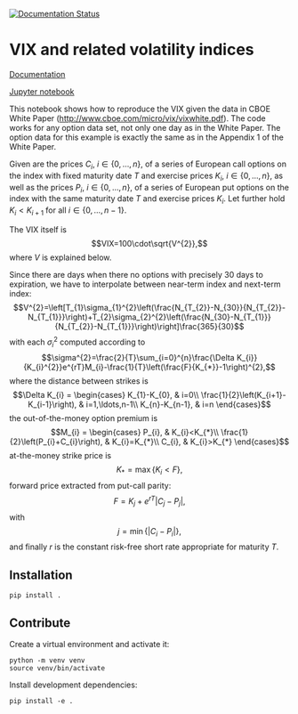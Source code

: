 [![Documentation Status](https://readthedocs.org/projects/vix/badge/?version=latest)](https://vix.readthedocs.io/en/latest/?badge=latest)

# VIX and related volatility indices

[Documentation](http://vix.readthedocs.org/en/latest/)

[Jupyter notebook](http://nbviewer.ipython.org/github/khrapovs/vix/blob/master/notebooks/Replicate_VIXwite.ipynb)

This notebook shows how to reproduce the VIX given the data in CBOE White Paper (http://www.cboe.com/micro/vix/vixwhite.pdf). The code works for any option data set, not only one day as in the White Paper. The option data for this example is exactly the same as in the Appendix 1 of the White Paper.

Given are the prices $C_{i}$, $i\in \{ 0,\ldots,n \}$, of a series of European call options on the index with fixed maturity date $T$ and exercise prices $K_{i}$, $i\in\left\{ 0,\ldots,n\right\}$, as well as the prices $P_{i}$, $i\in\left\{ 0,\ldots,n\right\}$, of a series of European put options on the index with the same maturity date $T$ and exercise prices $K_{i}$. Let further hold $K_{i}<K_{i+1}$ for all $i\in\left\{ 0,\ldots,n-1\right\}$.

The VIX itself is
$$VIX=100\cdot\sqrt{V^{2}},$$
where $V$ is explained below.

Since there are days when there no options with precisely 30 days to expiration, we have to interpolate between near-term index and next-term index:
$$V^{2}=\left[T_{1}\sigma_{1}^{2}\left(\frac{N_{T_{2}}-N_{30}}{N_{T_{2}}-N_{T_{1}}}\right)+T_{2}\sigma_{2}^{2}\left(\frac{N_{30}-N_{T_{1}}}{N_{T_{2}}-N_{T_{1}}}\right)\right]\frac{365}{30}$$
with each $\sigma_{i}^{2}$ computed according to
$$\sigma^{2}=\frac{2}{T}\sum_{i=0}^{n}\frac{\Delta K_{i}}{K_{i}^{2}}e^{rT}M_{i}-\frac{1}{T}\left(\frac{F}{K_{*}}-1\right)^{2},$$
where the distance between strikes is
$$\Delta K_{i}	=	\begin{cases}
K_{1}-K_{0}, & i=0\\
\frac{1}{2}\left(K_{i+1}-K_{i-1}\right), & i=1,\ldots,n-1\\
K_{n}-K_{n-1}, & i=n
\end{cases}$$
the out-of-the-money option premium is
$$M_{i}	=	\begin{cases}
P_{i}, & K_{i}<K_{*}\\
\frac{1}{2}\left(P_{i}+C_{i}\right), & K_{i}=K_{*}\\
C_{i}, & K_{i}>K_{*}
\end{cases}$$
at-the-money strike price is
$$K_{*}	=	\max\left\{ K_{i}<F\right\},$$
forward price extracted from put-call parity:
$$F	=	K_{j}+e^{rT}\left|C_{j}-P_{j}\right|,$$
with
$$j=\min\left\{ \left|C_{i}-P_{i}\right|\right\},$$
and finally $r$ is the constant risk-free short rate appropriate for maturity $T$.

## Installation

```shell
pip install .
```

## Contribute

Create a virtual environment and activate it:
```shell
python -m venv venv
source venv/bin/activate
```
Install development dependencies:
```shell
pip install -e .
```
